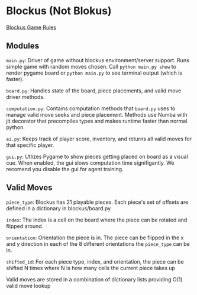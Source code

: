 # Blockus (Not Blokus)
[Blockus Game Rules](https://en.wikipedia.org/wiki/Blokus)

## Modules
```main.py```: Driver of game without blockus environment/server support. Runs simple game with random moves chosen. Call ```python main.py show``` to render pygame board or ```python main.py``` to see terminal output (which is faster).

```board.py```: Handles state of the board, piece placements, and valid move driver methods.

```computation.py```: Contains computation methods that ```board.py``` uses to manage valid move seeks and piece placement. Methods use Numba with jit decorator that precompiles
  types and makes runtime faster than normal python.
 
```ai.py```: Keeps track of player score, inventory, and returns all valid moves for that specific player.

```gui.py```: Utlizes Pygame to show pieces getting placed on board as a visual cue. When enabled, the gui slows computation time signifigantly. We recomend you 
disable the gui for agent training. 

## Valid Moves
```piece_type```: Blockus has 21 playable pieces. Each piece's set of offsets are defined in a dictionary in blockus/board.py

```index```: The index is a cell on the board where the piece can be rotated and flipped around. 

```orientation```: Orientation the piece is in. The piece can be flipped in the x and y direction in each of the 8 different orientations the ```piece_type``` can be in.

```shifted_id```: For each piece type, index, and orientation, the piece can be shifted N times where N is how many cells the current piece takes up

Valid moves are stored in a combination of dictionary lists providing O(1) valid move lookup


